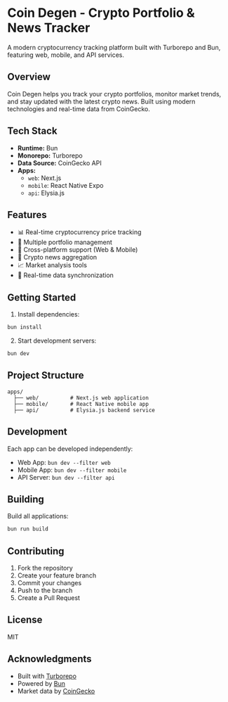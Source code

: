 # Coin Degen - Crypto Portfolio & News Tracker

A modern cryptocurrency tracking platform built with Turborepo and Bun, featuring web, mobile, and API services.

## Overview

Coin Degen helps you track your crypto portfolios, monitor market trends, and stay updated with the latest crypto news. Built using modern technologies and real-time data from CoinGecko.

## Tech Stack

- **Runtime:** Bun
- **Monorepo:** Turborepo
- **Data Source:** CoinGecko API
- **Apps:**
  - `web`: Next.js
  - `mobile`: React Native Expo
  - `api`: Elysia.js

## Features

- 📊 Real-time cryptocurrency price tracking
- 💼 Multiple portfolio management
- 📱 Cross-platform support (Web & Mobile)
- 📰 Crypto news aggregation
- 📈 Market analysis tools
- 🔄 Real-time data synchronization

## Getting Started

1. Install dependencies:
```sh
bun install
```

2. Start development servers:
```sh
bun dev
```

## Project Structure

```
apps/
  ├── web/          # Next.js web application
  ├── mobile/       # React Native mobile app
  ├── api/          # Elysia.js backend service
```

## Development

Each app can be developed independently:

- Web App: `bun dev --filter web`
- Mobile App: `bun dev --filter mobile`
- API Server: `bun dev --filter api`

## Building

Build all applications:

```sh
bun run build
```

## Contributing

1. Fork the repository
2. Create your feature branch
3. Commit your changes
4. Push to the branch
5. Create a Pull Request

## License

MIT

## Acknowledgments

- Built with [Turborepo](https://turbo.build)
- Powered by [Bun](https://bun.sh)
- Market data by [CoinGecko](https://www.coingecko.com)
